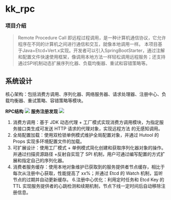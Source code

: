 # kk_rpc
### 项目介绍
> Remote Procedure Call 即远程过程调用，是一种计算机通信协议，它允许程序在不同的计算机之间进行通信和交互，就像本地调用一样。
> 本项目基于Java+Etcd+Vert.x实现。开发者可以引入SpringBootStarter，通过注解和配置文件快速使用框架，像调用本地方法一样轻松调用远程服务；还支持通过SPI机制动态扩展序列化器、负载均衡器、重试和容错策略等。

## 系统设计

核心架构：包括消费方调用、序列化器、网络服务器、请求处理器、注册中心、负载均衡器、重试策略、容错策略等模块。

 **RPC结构**
![](https://github.com/Xkk1705/kk_rpc/assets/97894317/9ce1e041-50a4-47ee-9a79-aa7da5467f5b)
 **服务注册发现**
![](https://github.com/Xkk1705/kk_rpc/assets/97894317/d4faeb7f-56d7-4466-a676-13844545dbed)

1. 消费方调用：基于 JDK 动态代理 + 工厂模式实现消费方调用模块，为指定服务接口类生成可发送 HTTP 请求的代理对象，实现远程方法	的无感知调用。
2. 全局配置加载：使用双检锁单例模式维护全局配置对象，并通过 Hutool 的 Props 实现多环境配置文件的加载。
3. 可扩展设计：使用工厂模式 + 单例模式简化创建和获取序列化器对象的操作。并通过扫描资源路径 +反射自实现了 SPI 机制，用户可通过编写配置的方式扩展和指定自己的序列化器。
4. 消费者服务缓存：使用本地对象维护已获取到的服务提供者节点缓存，相比于每次从注册中心获取，性能提高了 xx%；并通过 Etcd 的 Watch 机制，监听节点的过期并自动更新缓存。
6.注册中心优化：利用定时任务和 Etcd Key 的 TTL 实现服务提供者的心跳检测和续期机制，节点下线一定时间后自动移除注册信息。





